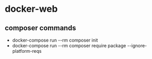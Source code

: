 # docker-web

## composer commands
- docker-compose run --rm composer init
- docker-compose run --rm composer require package --ignore-platform-reqs
